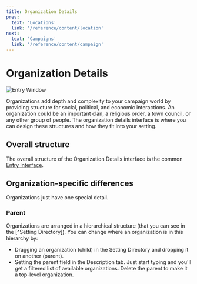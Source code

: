```yaml
---
title: Organization Details
prev: 
  text: 'Locations'
  link: '/reference/content/location'
next: 
  text: 'Campaigns'
  link: '/reference/content/campaign'
---
```

# Organization Details
![Entry Window](/assets/images/organization-content.webp)

Organizations add depth and complexity to your campaign world by providing structure for social, political, and economic interactions. An organization could be an important clan, a religious order, a town council, or any other group of people.  The organization details interface is where you can design these structures and how they fit into your setting.

## Overall structure
The overall structure of the Organization Details interface is the common [Entry interface](/reference/content/entry).

## Organization-specific differences
Organizations just have one special detail.

### Parent
Organizations are arranged in a hierarchical structure (that you can see in the [^Setting Directory]).  You can change where an organization is in this hierarchy by:
- Dragging an organization (child) in the Setting Directory and dropping it on another (parent).
- Setting the parent field in the Description tab.  Just start typing and you'll get a filtered list of available organizations.  Delete the parent to make it a top-level organization.

